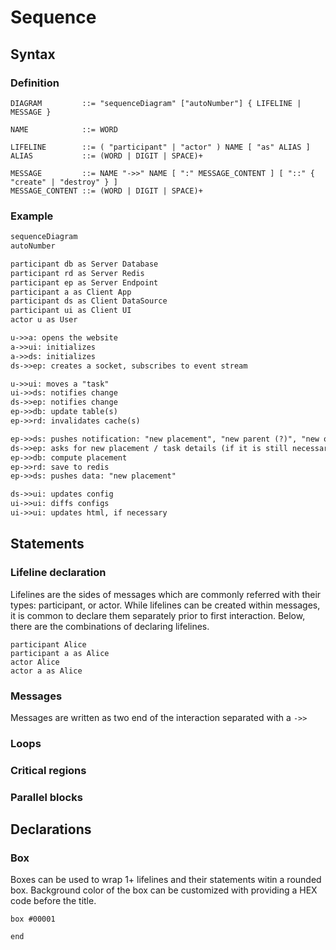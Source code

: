 # Sequence

## Syntax

### Definition

```ebnf
DIAGRAM         ::= "sequenceDiagram" ["autoNumber"] { LIFELINE | MESSAGE }

NAME            ::= WORD

LIFELINE        ::= ( "participant" | "actor" ) NAME [ "as" ALIAS ]
ALIAS           ::= (WORD | DIGIT | SPACE)+

MESSAGE         ::= NAME "->>" NAME [ ":" MESSAGE_CONTENT ] [ "::" { "create" | "destroy" } ]
MESSAGE_CONTENT ::= (WORD | DIGIT | SPACE)+
```

### Example

```mmd
sequenceDiagram
autoNumber

participant db as Server Database
participant rd as Server Redis
participant ep as Server Endpoint
participant a as Client App
participant ds as Client DataSource
participant ui as Client UI
actor u as User

u->>a: opens the website
a->>ui: initializes
a->>ds: initializes
ds->>ep: creates a socket, subscribes to event stream

u->>ui: moves a "task"
ui->>ds: notifies change
ds->>ep: notifies change
ep->>db: update table(s)
ep->>rd: invalidates cache(s)

ep->>ds: pushes notification: "new placement", "new parent (?)", "new order (?)"
ds->>ep: asks for new placement / task details (if it is still necessary / in-view)
ep->>db: compute placement
ep->>rd: save to redis
ep->>ds: pushes data: "new placement"

ds->>ui: updates config
ui->>ui: diffs configs
ui->>ui: updates html, if necessary
```

## Statements

### Lifeline declaration

Lifelines are the sides of messages which are commonly referred with their types: participant, or actor. While lifelines can be created within messages, it is common to declare them separately prior to first interaction. Below, there are the combinations of declaring lifelines.

```
participant Alice
participant a as Alice
actor Alice
actor a as Alice
```

### Messages

Messages are written as two end of the interaction separated with a `->>`

### Loops

### Critical regions

### Parallel blocks

## Declarations

### Box

Boxes can be used to wrap 1+ lifelines and their statements witin a rounded box. Background color of the box can be customized with providing a HEX code before the title.

```
box #00001

end
```
